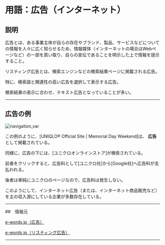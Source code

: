 # 用語：広告（インターネット）

## 説明

広告とは、ある事業主体が自らの存在やブランド、製品、サービスなどについての情報を人々に広く知らせるため、情報媒体（インターネットの場合はWebページなど）の一部を買い取り、自らの宣伝であることを明示した上で情報を提示すること。

リスティング広告とは、検索エンジンなどの検索結果ページに掲載される広告。

特に、検索語と関連性の高い広告を選択して表示する広告。

検索結果の表示に合わせ、テキスト広告となっていることが多い。

---

## 広告の例

![navigation_var](http://drive.google.com/uc?export=view&id=1CeXiXOqcBQQikkl4QKnhnc9i37N6qwAD)

この例のように、[UNIQLO&reg; Official Site | Memorial Day Weekend]は、 __広告__ として掲載されている。

同様に、広告の下には、[ユニクロオンラインストア]が検索されている。

前者をクリックすると、広告料として[ユニクロ社]から[Google社]へ広告料が支払われる。

後者は単純にユニクロのページなので、広告料は発生しない。

このようにして、インターネット広告（または、インターネット商品販売など）を主の収入源にしている企業が多数存在している。

---

##　情報元

[e-words.jp（広告）](http://e-words.jp/w/%E5%BA%83%E5%91%8A.html)

[e-words.jp（リスティング広告）](http://e-words.jp/w/%E3%83%AA%E3%82%B9%E3%83%86%E3%82%A3%E3%83%B3%E3%82%B0%E5%BA%83%E5%91%8A.html)

---

<br><br><br><br><br><br><br><br><br><br><br><br><br><br><br><br>
